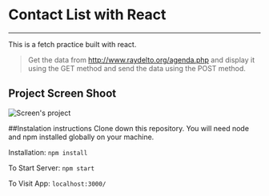 # Contact List with React
_____
This is a fetch practice built with react.
  >Get the data from http://www.raydelto.org/agenda.php and display it using the GET method and send the data using the POST method.

## Project Screen Shoot
![Screen's project](/agenda_react/src/Captura.PNG/)

##Instalation instructions
Clone down this repository. You will need node and npm installed globally on your machine.

Installation:
`npm install`

To Start Server:
`npm start`

To Visit App:
`localhost:3000/`
